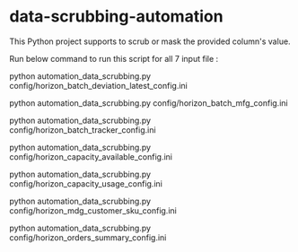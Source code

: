 # data-scrubbing-automation
This Python project supports to scrub or mask the provided column's value.

Run below command to run this script for all 7 input file :

python automation_data_scrubbing.py config/horizon_batch_deviation_latest_config.ini

python automation_data_scrubbing.py config/horizon_batch_mfg_config.ini

python automation_data_scrubbing.py config/horizon_batch_tracker_config.ini 

python automation_data_scrubbing.py config/horizon_capacity_available_config.ini

python automation_data_scrubbing.py config/horizon_capacity_usage_config.ini

python automation_data_scrubbing.py config/horizon_mdg_customer_sku_config.ini

python automation_data_scrubbing.py config/horizon_orders_summary_config.ini
